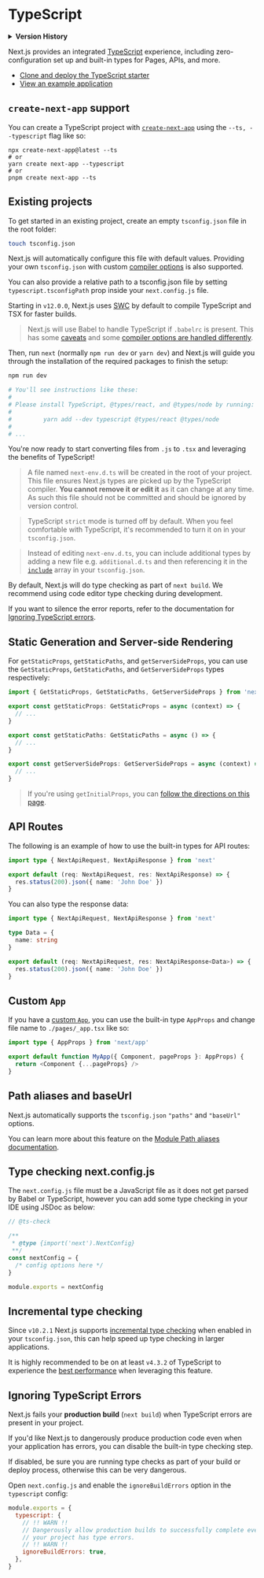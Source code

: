 # TypeScript

<details>
  <summary><b>Version History</b></summary>

| Version   | Changes                                                                                                                              |
| --------- | ------------------------------------------------------------------------------------------------------------------------------------ |
| `v12.0.0` | [SWC](https://nextjs.org/docs/advanced-features/compiler) is now used by default to compile TypeScript and TSX for faster builds.    |
| `v10.2.1` | [Incremental type checking](https://www.typescriptlang.org/tsconfig#incremental) support added when enabled in your `tsconfig.json`. |

</details>

Next.js provides an integrated [TypeScript](https://www.typescriptlang.org/) experience, including zero-configuration set up and built-in types for Pages, APIs, and more.

- [Clone and deploy the TypeScript starter](https://vercel.com/new/clone?repository-url=https%3A%2F%2Fgithub.com%2Fvercel%2Fnext.js%2Ftree%2Fcanary%2Fexamples%2Fwith-typescript&project-name=with-typescript&repository-name=with-typescript)
- [View an example application](https://github.com/vercel/next.js/tree/canary/examples/with-typescript)

## `create-next-app` support

You can create a TypeScript project with [`create-next-app`](https://nextjs.org/docs/api-reference/create-next-app) using the `--ts, --typescript` flag like so:

```
npx create-next-app@latest --ts
# or
yarn create next-app --typescript
# or
pnpm create next-app --ts
```

## Existing projects

To get started in an existing project, create an empty `tsconfig.json` file in the root folder:

```bash
touch tsconfig.json
```

Next.js will automatically configure this file with default values. Providing your own `tsconfig.json` with custom [compiler options](https://www.typescriptlang.org/docs/handbook/compiler-options.html) is also supported.

You can also provide a relative path to a tsconfig.json file by setting `typescript.tsconfigPath` prop inside your `next.config.js` file.

Starting in `v12.0.0`, Next.js uses [SWC](https://nextjs.org/docs/advanced-features/compiler) by default to compile TypeScript and TSX for faster builds.

> Next.js will use Babel to handle TypeScript if `.babelrc` is present. This has some [caveats](https://babeljs.io/docs/en/babel-plugin-transform-typescript#caveats) and some [compiler options are handled differently](https://babeljs.io/docs/en/babel-plugin-transform-typescript#typescript-compiler-options).

Then, run `next` (normally `npm run dev` or `yarn dev`) and Next.js will guide you through the installation of the required packages to finish the setup:

```bash
npm run dev

# You'll see instructions like these:
#
# Please install TypeScript, @types/react, and @types/node by running:
#
#         yarn add --dev typescript @types/react @types/node
#
# ...
```

You're now ready to start converting files from `.js` to `.tsx` and leveraging the benefits of TypeScript!

> A file named `next-env.d.ts` will be created in the root of your project. This file ensures Next.js types are picked up by the TypeScript compiler. **You cannot remove it or edit it** as it can change at any time. As such this file should not be committed and should be ignored by version control.

> TypeScript `strict` mode is turned off by default. When you feel comfortable with TypeScript, it's recommended to turn it on in your `tsconfig.json`.

> Instead of editing `next-env.d.ts`, you can include additional types by adding a new file e.g. `additional.d.ts` and then referencing it in the [`include`](https://www.typescriptlang.org/tsconfig#include) array in your `tsconfig.json`.

By default, Next.js will do type checking as part of `next build`. We recommend using code editor type checking during development.

If you want to silence the error reports, refer to the documentation for [Ignoring TypeScript errors](/docs/api-reference/next-config-js/ignoring-typescript-errors).

## Static Generation and Server-side Rendering

For `getStaticProps`, `getStaticPaths`, and `getServerSideProps`, you can use the `GetStaticProps`, `GetStaticPaths`, and `GetServerSideProps` types respectively:

```ts
import { GetStaticProps, GetStaticPaths, GetServerSideProps } from 'next'

export const getStaticProps: GetStaticProps = async (context) => {
  // ...
}

export const getStaticPaths: GetStaticPaths = async () => {
  // ...
}

export const getServerSideProps: GetServerSideProps = async (context) => {
  // ...
}
```

> If you're using `getInitialProps`, you can [follow the directions on this page](/docs/api-reference/data-fetching/get-initial-props#typescript).

## API Routes

The following is an example of how to use the built-in types for API routes:

```ts
import type { NextApiRequest, NextApiResponse } from 'next'

export default (req: NextApiRequest, res: NextApiResponse) => {
  res.status(200).json({ name: 'John Doe' })
}
```

You can also type the response data:

```ts
import type { NextApiRequest, NextApiResponse } from 'next'

type Data = {
  name: string
}

export default (req: NextApiRequest, res: NextApiResponse<Data>) => {
  res.status(200).json({ name: 'John Doe' })
}
```

## Custom `App`

If you have a [custom `App`](/docs/advanced-features/custom-app), you can use the built-in type `AppProps` and change file name to `./pages/_app.tsx` like so:

```ts
import type { AppProps } from 'next/app'

export default function MyApp({ Component, pageProps }: AppProps) {
  return <Component {...pageProps} />
}
```

## Path aliases and baseUrl

Next.js automatically supports the `tsconfig.json` `"paths"` and `"baseUrl"` options.

You can learn more about this feature on the [Module Path aliases documentation](/docs/advanced-features/module-path-aliases).

## Type checking next.config.js

The `next.config.js` file must be a JavaScript file as it does not get parsed by Babel or TypeScript, however you can add some type checking in your IDE using JSDoc as below:

```js
// @ts-check

/**
 * @type {import('next').NextConfig}
 **/
const nextConfig = {
  /* config options here */
}

module.exports = nextConfig
```

## Incremental type checking

Since `v10.2.1` Next.js supports [incremental type checking](https://www.typescriptlang.org/tsconfig#incremental) when enabled in your `tsconfig.json`, this can help speed up type checking in larger applications.

It is highly recommended to be on at least `v4.3.2` of TypeScript to experience the [best performance](https://devblogs.microsoft.com/typescript/announcing-typescript-4-3/#lazier-incremental) when leveraging this feature.

## Ignoring TypeScript Errors

Next.js fails your **production build** (`next build`) when TypeScript errors are present in your project.

If you'd like Next.js to dangerously produce production code even when your application has errors, you can disable the built-in type checking step.

If disabled, be sure you are running type checks as part of your build or deploy process, otherwise this can be very dangerous.

Open `next.config.js` and enable the `ignoreBuildErrors` option in the `typescript` config:

```js
module.exports = {
  typescript: {
    // !! WARN !!
    // Dangerously allow production builds to successfully complete even if
    // your project has type errors.
    // !! WARN !!
    ignoreBuildErrors: true,
  },
}
```
